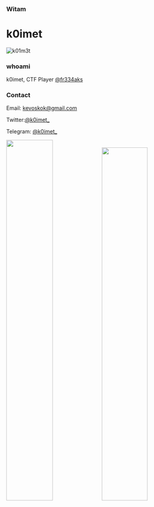 ### Witam

<h1> k0imet </h1>

<p align="left"> <img src="https://komarev.com/ghpvc/?username=k01m3t" alt="k01m3t" /> </p>

### whoami
<p> k0imet, CTF Player <a href="https://twitter.com/fr334aks">@fr334aks</a> </p>

### Contact

Email: kevoskok@gmail.com

Twitter:<a href="https://twitter.com/k0imet_">@k0imet_</a>

Telegram: <a href="https://t.me/K0imet_">@k0imet_</a>


<img src="https://github-readme-stats.vercel.app/api?username=k01m3t&show_icons=true" width="49.5%"> <img src="https://github-readme-stats.vercel.app/api/top-langs/?username=k01m3t&layout=compact" width="49%">
